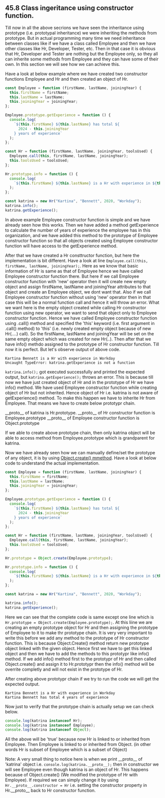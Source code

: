 ## 45.8 Class ingeritance using constructor function.

Till now in all the above secrions we have seen the inheritance using prototype (i.e. prototypal inheritance) we were inheriting the methods from prototype. But in actual programming many time we need inheritance between classes like if we have a class called Employee and then we have other classes like Hr, Developer, Tester, etc. Then in that case it is obvious that Hr, Developer and Tester are nothing but the Employee only, so they all can inherite some methods from Employee and they can have some of their own. In this section we will see how we can achieve this.

Have a look at below example where we have created two constructor functions Employee and Hr and then created an object of Hr.

```javascript
const Employee = function (firstName, lastName, joiningYear) {
  this.firstName = firstName;
  this.lastName = lastName;
  this.joiningYear = joiningYear;
};

Employee.prototype.getExperience = function () {
  console.log(
    `${this.firstName} ${this.lastName} has total ${
      2024 - this.joiningYear
    } years of experience`
  );
};

const Hr = function (firstName, lastName, joiningYear, toolsUsed) {
  Employee.call(this, firstName, lastName, joiningYear);
  this.toolsUsed = toolsUsed;
};

Hr.prototype.info = function () {
  console.log(
    `${this.firstName} ${this.lastName} is a Hr with experience in ${this.toolsUsed}`
  );
};

const katrina = new Hr("Kartina", "Bennett", 2020, "Workday");
katrina.info();
katrina.getExperience();
```

In above example Employee constructor function is simple and we have already seen how this works. Then we have added a method getExperience to calculate the number of years of experience the employee has in this organization, and we have added this method to the prototype of Employee constructor function so that all objects created using Employee constructor function will have access to the getExperience method.

After that we have created a Hr consttructor function, but here the implementation is bit different. Have a look at line `Employee.call(this, firstName, lastName, joiningYear);`. Here as we know that basic information of Hr is same as that of Employee hence we have called Employee constructor function there. But here if we call Employee constructor function with 'new' operator then it will create new empty object and assign firstName, lastName and joiningYear attributes to that object and create an Employee object, we dont want that. Also if we call Employee constructor function without using 'new' operator then in that case this will be a normal function call and hence it will throw an error. What we want here is the empty object created while calling Hr constructor function using new operator, we want to send that object only to Employee constructor function. Hence we have called Employee constructor function using .call() method and specified the 'this' keyword (i.e. first argument in .call() method) to 'this' (i.e. newly created empty object because of new Hr(....) call). So the firstName, lastName and joiningYear will be set on the same empty object which was created for new Hr(..). Then after that we have info() methdo assigned to the prototype of Hr constructor function. Till now it is perfect. But let's observe output of above code.

```
Kartina Bennett is a Hr with experience in Workday
Uncaught TypeError: katrina.getExperience is not a function
```

`katrina.info();` got executed successfully and printed the expected output, but `katrina.getExperience();` throws an error. This is because till now we have just created object of Hr and in the prototype of Hr we have info() method. We have used Employee constructor function while creating object of Hr but not inherited. Hence object of Hr i.e. katrina is not aware of getExperience() method. To make this happen we have to inherite Hr from Employee. That means we have to create below prototypr chain.

\_\_proto\_\_ of katrina is Hr.prototype.
\_\_proto\_\_ of Hr constructor function is Employee.prototype
\_\_proto\_\_ of Employee constructor function is Object.prototype

If we able to create above prototype chain, then only katrina object will be able to access method from Employee.prototype which is grandparent for katrina.

Now we have already seen how we can manually define/set the prototype of any object, it is by using [Object.create() mmethod](<https://github.com/Akhil-Selukar/Complete-JavaScript-Notes/tree/master/45-Object%20oriented%20programming/45.7-Object.create()>).
Have a look at below code to understand the actual implementation.

```javascript
const Employee = function (firstName, lastName, joiningYear) {
  this.firstName = firstName;
  this.lastName = lastName;
  this.joiningYear = joiningYear;
};

Employee.prototype.getExperience = function () {
  console.log(
    `${this.firstName} ${this.lastName} has total ${
      2024 - this.joiningYear
    } years of experience`
  );
};

const Hr = function (firstName, lastName, joiningYear, toolsUsed) {
  Employee.call(this, firstName, lastName, joiningYear);
  this.toolsUsed = toolsUsed;
};

Hr.prototype = Object.create(Employee.prototype);

Hr.prototype.info = function () {
  console.log(
    `${this.firstName} ${this.lastName} is a Hr with experience in ${this.toolsUsed}`
  );
};

const katrina = new Hr("Kartina", "Bennett", 2020, "Workday");

katrina.info();
katrina.getExperience();
```

Here we can see that the complete code is same except one line which is `Hr.prototype = Object.create(Employee.prototype);`. At this liine we are creating an empty prototype object for Hr and then assigning the prototype of Employee to it to make thr prototype chain. It is very very important to write this before we add any method to the prototype of Hr constructor function. This is because Object.Create() method return new prototype object linked with the given object. Hence first we have to get this linked object and then we have to add the methods to this prototypr like info() method. If we add info() method first to the prototypr of Hr and then called Object.create() and assign it to Hr.prototypr then the info() method will be overrite completly and will not exist in the prototype of Hr.

After creating above prototypr chain if we try to run the code we will get the expected output.

```
Kartina Bennett is a Hr with experience in Workday
Kartina Bennett has total 4 years of experience
```

Now just to verify that the prototype chain is actually setup we can check below.

```javascript
console.log(katrina instanceof Hr);
console.log(katrina instanceof Employee);
console.log(katrina instanceof Object);
```

All the above will be 'true' because now Hr is linked to or inherited from Employee. Then Employee is linked to or inherited from Object. (in other words Hr is subset of Employee which is a subset of Object)

Note: A very small thing to notice here is when we print \_\_proto\_\_ of 'katrina' object i.e. `console.log(katrina.__proto__);` then in constructor we will see Employee even though katrina is an object of Hr. This happens because of Object.create() (We modified the prototype of Hr with Employee). If required we can simply change it by using `Hr.__proto__.constructor = Hr` i.e. setting the constructor property in Hr.\_\_proto\_\_ back to Hr constructor function.
